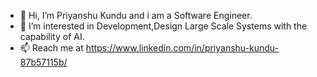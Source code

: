 - 👋 Hi, I’m Priyanshu Kundu and i am a Software Engineer.
- 💞️ I’m interested in Development,Design Large Scale Systems with the capability of AI.
- 📫 Reach me at https://www.linkedin.com/in/priyanshu-kundu-87b57115b/

<!---
priyanshukundu180/priyanshukundu180 is a ✨ special ✨ repository because its `README.md` (this file) appears on your GitHub profile.
You can click the Preview link to take a look at your changes.
--->
